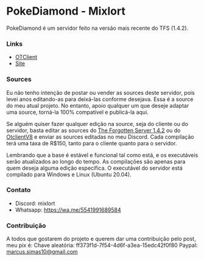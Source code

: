 PokeDiamond - Mixlort
===============

PokeDiamond é um servidor feito na versão mais recente do TFS (1.4.2).

### Links

* [OTClient](https://github.com/Mixlort/PokeDiamond-OtClient)
* [Site](https://1drv.ms/u/s!Ah1RLERDn9wykIYxQsfD_cqOxKTusw?e=rUd5uT)

### Sources

Eu não tenho intenção de postar ou vender as sources deste servidor, pois levei anos editando-as para deixá-las conforme desejava. Essa é a source do meu atual projeto. No entanto, apoio qualquer um que deseje adaptar uma source, torná-la 100% compatível e publicá-la aqui.

Se alguém quiser fazer qualquer edição na source, seja do cliente ou do servidor, basta editar as sources do [The Forgotten Server 1.4.2](https://github.com/otland/forgottenserver/releases/tag/v1.4.2) ou do [OtclientV8](https://github.com/OTCv8/otcv8-dev) e enviar as sources editadas no meu Discord. Cada compilação terá uma taxa de R$150, tanto para o cliente quanto para o servidor.

Lembrando que a base é estável e funcional tal como está, e os executáveis serão atualizados ao longo do tempo. As compilações são apenas para quem deseja alguma edição específica. O executável do servidor está compilado para Windows e Linux (Ubuntu 20.04).

### Contato

* Discord: mixlort
* Whatsapp: https://wa.me/5541991689584

### Contribuição

A todos que gostarem do projeto e querem dar uma contribuição pelo post, meu pix é:
Chave aleatória: ff373f1d-7f54-4d6f-a3ea-15edc42f0f80
Paypal: marcus.simas10@gmail.com
